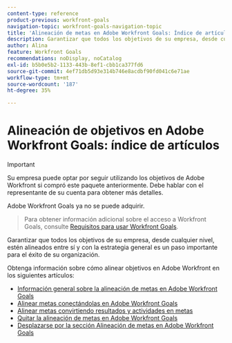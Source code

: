 ```yaml
---
content-type: reference
product-previous: workfront-goals
navigation-topic: workfront-goals-navigation-topic
title: 'Alineación de metas en Adobe Workfront Goals: Índice de artículos'
description: Garantizar que todos los objetivos de su empresa, desde cualquier nivel, estén alineados entre sí y con la estrategia general es un paso importante para el éxito de su organización. Obtenga información sobre la alineación de metas en Adobe Workfront en los siguientes artículos.
author: Alina
feature: Workfront Goals
recommendations: noDisplay, noCatalog
exl-id: b5b0e5b2-1133-443b-8ef1-cbb1ca377fd6
source-git-commit: 4ef71db5d93e314b746e8acdbf90fd041c6e71ae
workflow-type: tm+mt
source-wordcount: '187'
ht-degree: 35%

---
```


# Alineación de objetivos en Adobe Workfront Goals: índice de artículos

<!--Audited P&P only: 4/2025-->


>[!IMPORTANT]
>
>Su empresa puede optar por seguir utilizando los objetivos de Adobe Workfront si compró este paquete anteriormente. Debe hablar con el representante de su cuenta para obtener más detalles.
>
>Adobe Workfront Goals ya no se puede adquirir.
>>Para obtener información adicional sobre el acceso a Workfront Goals, consulte [Requisitos para usar Workfront Goals](/help/quicksilver/workfront-goals/goal-management/access-needed-for-wf-goals.md).

<!--Old:
>[!NOTE]
>
>Your organization must have the following to use the functionality described in this article:    
> 
>* For the new plan and license structure:    
>    
>   * An Ultimate plan     
>      
>* For the current plan and license structure:     
>    
>   * A Pro or higher Adobe Workfront plan
>   * An Adobe Workfront Goals license in addition to a Workfront license.    
>    
>Contact your Workfront account manager to learn about a Workfront Goals license.    
> 
>For additional information about access to Workfront Goals, see [Requirements to use Workfront Goals](/help/quicksilver/workfront-goals/goal-management/access-needed-for-wf-goals.md). -->

Garantizar que todos los objetivos de su empresa, desde cualquier nivel, estén alineados entre sí y con la estrategia general es un paso importante para el éxito de su organización.

Obtenga información sobre cómo alinear objetivos en Adobe Workfront en los siguientes artículos:

* [Información general sobre la alineación de metas en Adobe Workfront Goals](../../workfront-goals/goal-alignment/goal-alignment-overview.md)
* [Alinear metas conectándolas en Adobe Workfront Goals](../../workfront-goals/goal-alignment/align-goals-by-connecting-them.md)
* [Alinear metas convirtiendo resultados y actividades en metas](../../workfront-goals/goal-alignment/align-goals-by-converting-results-activities.md)
* [Quitar la alineación de metas en Adobe Workfront Goals](../../workfront-goals/goal-alignment/remove-goal-alignment.md)
* [Desplazarse por la sección Alineación de metas en Adobe Workfront Goals](../../workfront-goals/goal-alignment/navigate-goal-alignment-chart.md)
